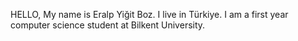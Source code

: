 HELLO,
My name is Eralp Yiğit Boz. I live in Türkiye. I am a first year computer science student at Bilkent University.
